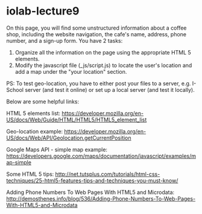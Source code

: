 iolab-lecture9
==============

On this page, you will find some unstructured information about a coffee shop, including the website navigation, the cafe's name, address, phone number, and a sign-up form. You have 2 tasks:
1. Organize all the information on the page using the appropriate HTML 5 elements.
2. Modify the javascript file (_js/script.js) to locate the user's location and add a map under the "your location" section.

PS: To test geo-location, you have to either post your files to a server, e.g. I-School server (and test it online) or set up a local server (and test it locally).

Below are some helpful links:

HTML 5 elements list:
https://developer.mozilla.org/en-US/docs/Web/Guide/HTML/HTML5/HTML5_element_list

Geo-location example:
https://developer.mozilla.org/en-US/docs/Web/API/Geolocation.getCurrentPosition

Google Maps API - simple map example:
https://developers.google.com/maps/documentation/javascript/examples/map-simple

Some HTML 5 tips:
http://net.tutsplus.com/tutorials/html-css-techniques/25-html5-features-tips-and-techniques-you-must-know/

Adding Phone Numbers To Web Pages With HTML5 and Microdata:
http://demosthenes.info/blog/536/Adding-Phone-Numbers-To-Web-Pages-With-HTML5-and-Microdata
